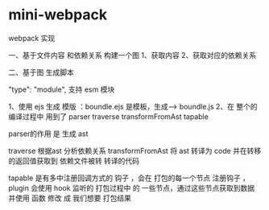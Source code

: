 # mini-webpack
webpack 实现


一、基于文件内容 和依赖关系 构建一个图
    1、获取内容
    2、获取对应的依赖关系

二、基于图 生成脚本 


"type": "module", 支持 esm 模块


1、使用 ejs 生成 模版 ：boundle.ejs 是模板，生成——> boundle.js
2、在 整个的编译过程中 用到了 parser traverse transformFromAst tapable

parser的作用 是 生成 ast 

traverse 根据ast 分析依赖关系
transformFromAst  将 ast 转译为 code 并在转移的返回值获取到 依赖文件被转 转译的代码

tapable 是有多中注册回调方式的 钩子   ，会在 打包的每一个节点 注册钩子 ，plugin 会使用 hook 监听的 打包过程中 的 一些节点，通过这些节点获取到数据  并使用  函数 修改  成 我们想要 打包结果


